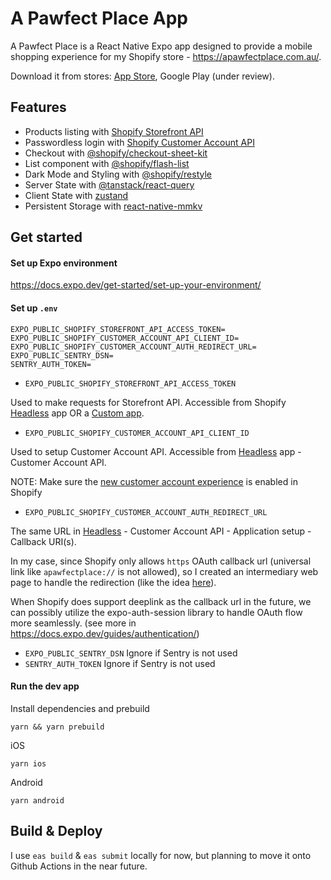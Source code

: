 # A Pawfect Place App

A Pawfect Place is a React Native Expo app designed to provide a mobile shopping experience for my Shopify store - https://apawfectplace.com.au/.

Download it from stores: [App Store](https://apps.apple.com/au/app/a-pawfect-place/id6479609584), Google Play (under review).

## Features

- Products listing with [Shopify Storefront API](https://shopify.dev/docs/api/storefront)
- Passwordless login with [Shopify Customer Account API](https://shopify.dev/docs/api/customer)
- Checkout with [@shopify/checkout-sheet-kit](https://github.com/Shopify/checkout-sheet-kit-react-native)
- List component with [@shopify/flash-list](https://github.com/Shopify/flash-list)
- Dark Mode and Styling with [@shopify/restyle](https://github.com/Shopify/restyle)
- Server State with [@tanstack/react-query](https://github.com/tanstack/query)
- Client State with [zustand](https://github.com/pmndrs/zustand)
- Persistent Storage with [react-native-mmkv](https://github.com/mrousavy/react-native-mmkv)

## Get started

#### Set up Expo environment

https://docs.expo.dev/get-started/set-up-your-environment/

#### Set up `.env`

```
EXPO_PUBLIC_SHOPIFY_STOREFRONT_API_ACCESS_TOKEN=
EXPO_PUBLIC_SHOPIFY_CUSTOMER_ACCOUNT_API_CLIENT_ID=
EXPO_PUBLIC_SHOPIFY_CUSTOMER_ACCOUNT_AUTH_REDIRECT_URL=
EXPO_PUBLIC_SENTRY_DSN=
SENTRY_AUTH_TOKEN=
```

- `EXPO_PUBLIC_SHOPIFY_STOREFRONT_API_ACCESS_TOKEN`

Used to make requests for Storefront API. Accessible from Shopify [Headless](https://apps.shopify.com/headless) app OR a [Custom app](https://help.shopify.com/en/manual/apps/app-types/custom-apps).

- `EXPO_PUBLIC_SHOPIFY_CUSTOMER_ACCOUNT_API_CLIENT_ID`

Used to setup Customer Account API. Accessible from [Headless](https://apps.shopify.com/headless) app - Customer Account API.

NOTE: Make sure the [new customer account experience](https://shopify.dev/docs/custom-storefronts/building-with-the-customer-account-api/getting-started) is enabled in Shopify

- `EXPO_PUBLIC_SHOPIFY_CUSTOMER_ACCOUNT_AUTH_REDIRECT_URL`

The same URL in [Headless](https://apps.shopify.com/headless) - Customer Account API - Application setup - Callback URI(s).

In my case, since Shopify only allows `https` OAuth callback url (universal link like `apawfectplace://` is not allowed), so I created an intermediary web page to handle the redirection (like the idea [here](https://docs.expo.dev/guides/deep-linking/#when-to-not-use-deep-links)).

When Shopify does support deeplink as the callback url in the future, we can possibly utilize the expo-auth-session library to handle OAuth flow more seamlessly. (see more in https://docs.expo.dev/guides/authentication/)

- `EXPO_PUBLIC_SENTRY_DSN` Ignore if Sentry is not used
- `SENTRY_AUTH_TOKEN` Ignore if Sentry is not used

#### Run the dev app

Install dependencies and prebuild

```
yarn && yarn prebuild
```

iOS

```
yarn ios
```

Android

```
yarn android
```

## Build & Deploy

I use `eas build` & `eas submit` locally for now, but planning to move it onto Github Actions in the near future.
